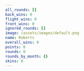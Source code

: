 ```yaml
---
all_rounds: []
back_wins: 0
flight_wins: 0
front_wins: 0
ignored_rounds: []
image: /assets/images/default.png
name: Roberts
overall_wins: 0
points: 0
rounds: 0
rounds_by_month: {}
skins: 0
---
```

